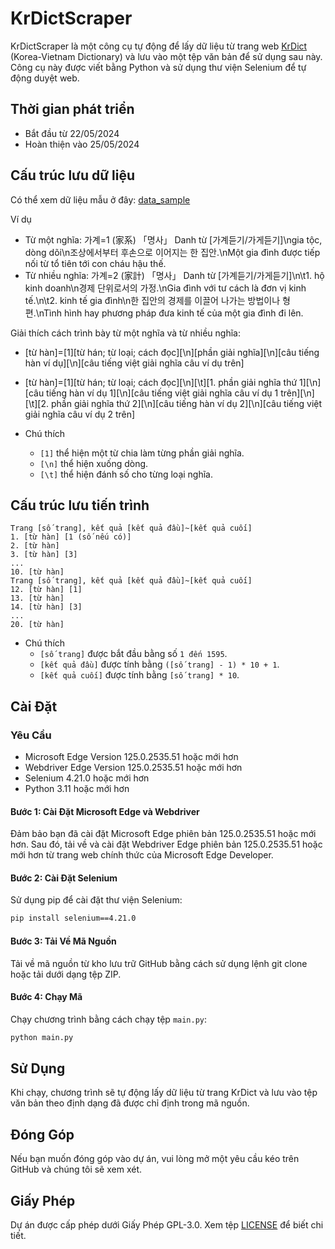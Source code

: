 # KrDictScraper

KrDictScraper là một công cụ tự động để lấy dữ liệu từ trang web [KrDict](https://krdict.korean.go.kr/m/vie) (Korea-Vietnam Dictionary) và lưu vào một tệp văn bản để sử dụng sau này. Công cụ này được viết bằng Python và sử dụng thư viện Selenium để tự động duyệt web.

## Thời gian phát triển
- Bắt đầu từ 22/05/2024
- Hoàn thiện vào 25/05/2024

## Cấu trúc lưu dữ liệu
Có thể xem dữ liệu mẫu ở đây: [data_sample](data_sample)

Ví dụ
- Từ một nghĩa: 가계=1 (家系) 「명사」 Danh từ [가계듣기/가게듣기]\ngia tộc, dòng dõi\n조상에서부터 후손으로 이어지는 한 집안.\nMột gia đình được tiếp nối từ tổ tiên tới con cháu hậu thế.
- Từ nhiều nghĩa: 가계=2 (家計) 「명사」 Danh từ [가계듣기/가게듣기]\n\t1. hộ kinh doanh\n경제 단위로서의 가정.\nGia đình với tư cách là đơn vị kinh tế.\n\t2. kinh tế gia đình\n한 집안의 경제를 이끌어 나가는 방법이나 형편.\nTình hình hay phương pháp đưa kinh tế của một gia đình đi lên.

Giải thích cách trình bày từ một nghĩa và từ nhiều nghĩa:
- [từ hàn]=[1][từ hán; từ loại; cách đọc][\n][phần giải nghĩa][\n][câu tiếng hàn ví dụ][\n][câu tiếng việt giải nghĩa câu ví dụ trên]
- [từ hàn]=[1][từ hán; từ loại; cách đọc][\n][\t][1. phần giải nghĩa thứ 1][\n][câu tiếng hàn ví dụ 1][\n][câu tiếng việt giải nghĩa câu ví dụ 1 trên][\n][\t][2. phần giải nghĩa thứ 2][\n][câu tiếng hàn ví dụ 2][\n][câu tiếng việt giải nghĩa câu ví dụ 2 trên]

- Chú thích
  - `[1]` thể hiện một từ chia làm từng phần giải nghĩa.
  - `[\n]` thể hiện xuống dòng.
  - `[\t]` thể hiện đánh số cho từng loại nghĩa.

## Cấu trúc lưu tiến trình

```
Trang [số trang], kết quả [kết quả đầu]~[kết quả cuối]
1. [từ hàn] [1 (số nếu có)]
2. [từ hàn]
3. [từ hàn] [3]
...
10. [từ hàn]
Trang [số trang], kết quả [kết quả đầu]~[kết quả cuối]
12. [từ hàn] [1]
13. [từ hàn]
14. [từ hàn] [3]
...
20. [từ hàn]
```

- Chú thích
  - `[số trang]` được bắt đầu bằng số `1 đến 1595`.
  - `[kết quả đầu]` được tính bằng `([số trang] - 1) * 10 + 1`.
  - `[kết quả cuối]` được tính bằng `[số trang] * 10`.

## Cài Đặt

### Yêu Cầu

- Microsoft Edge Version 125.0.2535.51 hoặc mới hơn
- Webdriver Edge Version 125.0.2535.51 hoặc mới hơn
- Selenium 4.21.0 hoặc mới hơn
- Python 3.11 hoặc mới hơn

#### Bước 1: Cài Đặt Microsoft Edge và Webdriver

Đảm bảo bạn đã cài đặt Microsoft Edge phiên bản 125.0.2535.51 hoặc mới hơn. Sau đó, tải về và cài đặt Webdriver Edge phiên bản 125.0.2535.51 hoặc mới hơn từ trang web chính thức của Microsoft Edge Developer.

#### Bước 2: Cài Đặt Selenium

Sử dụng pip để cài đặt thư viện Selenium:

```bash
pip install selenium==4.21.0
```

#### Bước 3: Tải Về Mã Nguồn

Tải về mã nguồn từ kho lưu trữ GitHub bằng cách sử dụng lệnh git clone hoặc tải dưới dạng tệp ZIP.

#### Bước 4: Chạy Mã

Chạy chương trình bằng cách chạy tệp `main.py`:

```bash
python main.py
```

## Sử Dụng

Khi chạy, chương trình sẽ tự động lấy dữ liệu từ trang KrDict và lưu vào tệp văn bản theo định dạng đã được chỉ định trong mã nguồn.

## Đóng Góp

Nếu bạn muốn đóng góp vào dự án, vui lòng mở một yêu cầu kéo trên GitHub và chúng tôi sẽ xem xét.

## Giấy Phép

Dự án được cấp phép dưới Giấy Phép GPL-3.0. Xem tệp [LICENSE](LICENSE) để biết chi tiết.
